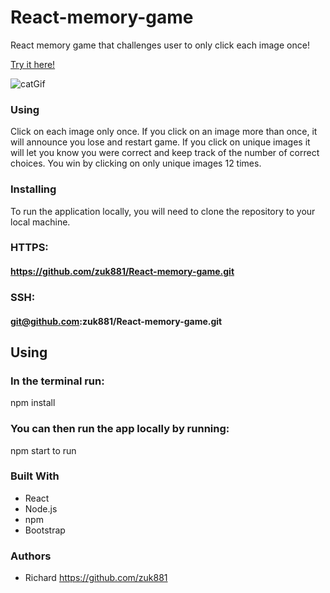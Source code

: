 # React-memory-game
React memory game that challenges user to only click each image once!

[Try it here!](https://zuk881.github.io/GifTastic/
)

![catGif](https://i.imgur.com/TZreltD.png)

### Using
Click on each image only once.  If you click on an image more than once, it will announce you lose and
restart game.
If you click on unique images it will let you know you were correct and keep track of the number of correct choices.
You win by clicking on only unique images 12 times.

### Installing
To run the application locally, you will need to clone the repository to your local machine.
### HTTPS:
#### https://github.com/zuk881/React-memory-game.git
### SSH:
#### git@github.com:zuk881/React-memory-game.git
## Using
### In the terminal run:
npm install 
### You can then run the app locally by running: 
npm start to run

### Built With
* React
* Node.js
* npm
* Bootstrap

### Authors
* Richard https://github.com/zuk881



